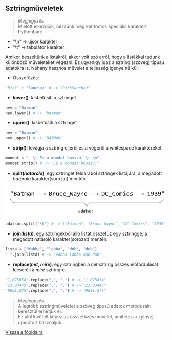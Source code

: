 ## Sztringműveletek

> *Megjegyzés*<br>Mielőtt elkezdjük, nézzünk meg két fontos speciális karaktert Pythonban:
- "\n" -> újsor karakter
- "\t" -> tabulátor karakter

Amikor beszéltünk a listákról, akkor volt szó arról, hogy a listákkal tudunk különböző műveleteket végezni. Ez ugyanígy igaz a sztring (szöveg) típusú adatokra is. Néhány hasznos művelet a teljesség igénye nélkül:

- Összefűzés: 

```python
"Rick" + "Sanchez" # -> "RickSanchez"
```

- **lower()**: kisbetűsíti a sztringet
```python
nev = "Batman"
nev.lower() # -> "batman"
```

- **upper()**: kisbetűsíti a sztringet
```python
nev = "Batman"
nev.upper() # -> "BATMAN"
```

- **strip()**: levágja a sztring eljéről és a  végéről a whitespace karaktereket.

```python
mondat = "  \t Ez a mondat hosszú. \t \n"
mondat.strip() # -> "Ez a mondat hosszú."
```

- **split(*hatarolo*)**: egy sztringet feldarabol sztringek listájára, a megadott *hataralo* karakter(sorozat) mentén.

![adatsor](adatsor.png "adatsor")

```python
adatsor.split("\t") # -> ["Batman", "Bruce Wayne", "DC Comics", "1939"]
```

- **join(*lista*)**: egy sztringekből álló listát összefűz egy sztringgé, a megadott határoló karakter(sorozat) mentén:

```python
lista = ["Wabba", "labba", "dub", "dub"]
" ".join(lista) # -> "Wabba labba dub dub"
```

- **replace(*mit*, *mire*)**: egy sztringben a *mit* sztring összes előfordulását lecseréli a *mire* sztringre.

```python
"1,075654".replace(",", ".") # -> "1.075654"
"23,03445".replace(",", ".") # -> "23.03445"
"9001,075".replace(",", ".") # -> "9001.075"
```

> *Megjegyzés*<br>
> A legtöbb sztringműveletet a szöveg típusú adatok metódusain keresztül érhetjük el.<br>
> Ez alól kivételt képez az összefűzés művelet, amihez a + (plusz) operátort használjuk.

[Vissza a főoldalra](../README.md)